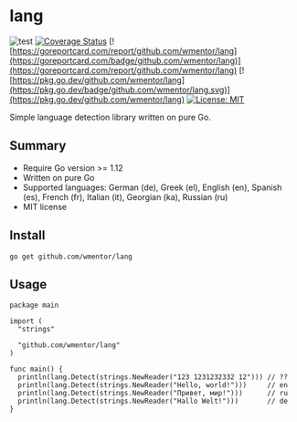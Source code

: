 # lang

![test](https://github.com/wmentor/lang/workflows/test/badge.svg)
[![Coverage Status](https://coveralls.io/repos/github/wmentor/lang/badge.svg?branch=master)](https://coveralls.io/github/wmentor/lang?branch=master)
[![https://goreportcard.com/report/github.com/wmentor/lang](https://goreportcard.com/badge/github.com/wmentor/lang)](https://goreportcard.com/report/github.com/wmentor/lang)
[![https://pkg.go.dev/github.com/wmentor/lang](https://pkg.go.dev/badge/github.com/wmentor/lang.svg)](https://pkg.go.dev/github.com/wmentor/lang)
[![License: MIT](https://img.shields.io/badge/License-MIT-yellow.svg)](https://opensource.org/licenses/MIT)

Simple language detection library written on pure Go.

## Summary

* Require Go version >= 1.12
* Written on pure Go
* Supported languages: German (de), Greek (el), English (en), Spanish (es), French (fr), Italian (it), Georgian (ka), Russian (ru)
* MIT license

## Install

```plaintext
go get github.com/wmentor/lang
```

## Usage

```golang
package main

import (
  "strings"

  "github.com/wmentor/lang"
)

func main() {
  println(lang.Detect(strings.NewReader("123 1231232332 12"))) // ??
  println(lang.Detect(strings.NewReader("Hello, world!")))     // en
  println(lang.Detect(strings.NewReader("Привет, мир!")))      // ru
  println(lang.Detect(strings.NewReader("Hallo Welt!")))       // de
}
```
